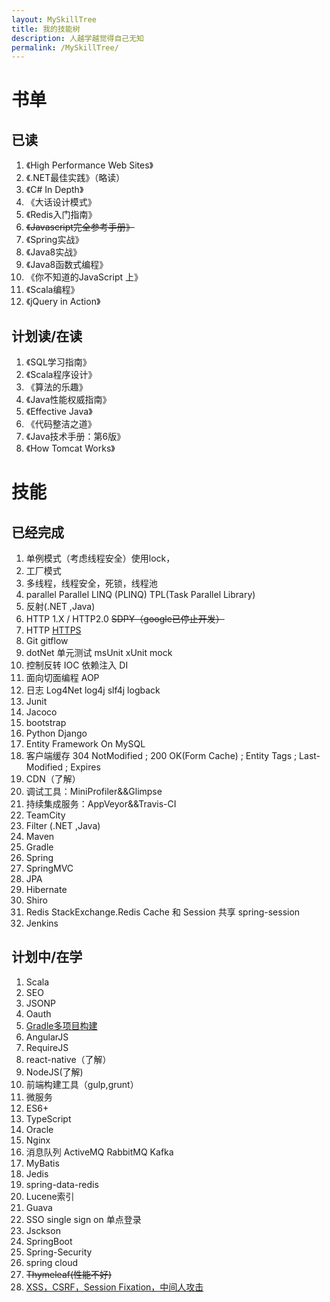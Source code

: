 ```yaml
---
layout: MySkillTree
title: 我的技能树
description: 人越学越觉得自己无知
permalink: /MySkillTree/
---
```


# 书单

## 已读
1.	《High Performance Web Sites》
2.	《.NET最佳实践》（略读）
3.	《C# In Depth》
4.	《大话设计模式》
5.	《Redis入门指南》
6.	~~《Javascript完全参考手册》~~
8.	《Spring实战》
9.	《Java8实战》
10.	《Java8函数式编程》
11.	《你不知道的JavaScript 上》
12. 《Scala编程》
13. 《jQuery in Action》

## 计划读/在读
1. 《SQL学习指南》
2. 《Scala程序设计》
3. 《算法的乐趣》
4. 《Java性能权威指南》
5. 《Effective Java》
6. 《代码整洁之道》
7. 《Java技术手册：第6版》
8. 《How Tomcat Works》

# 技能

## 已经完成

1.	单例模式（考虑线程安全）使用lock，
2.	工厂模式
3.	多线程，线程安全，死锁，线程池
4.  parallel     Parallel LINQ (PLINQ)  TPL(Task Parallel Library) 
5.  反射(.NET ,Java)
6.  HTTP 1.X / HTTP2.0     ~~SDPY（google已停止开发）~~
16. HTTP [HTTPS](http://www.cnblogs.com/jfzhu/p/4064035.html)
7.	Git  gitflow
8. dotNet 单元测试  msUnit  xUnit  mock
9. 控制反转 IOC  依赖注入 DI
10. 面向切面编程 AOP
10. 日志 Log4Net log4j slf4j logback
11. Junit
12. Jacoco
11. bootstrap
12. Python Django
13. Entity Framework On MySQL
14. 客户端缓存 304 NotModified ; 200 OK(Form Cache) ; Entity Tags ; Last-Modified ; Expires
15. CDN（了解）
17.	调试工具：MiniProfiler&&Glimpse
18.	持续集成服务：AppVeyor&&Travis-CI
19.	TeamCity
20. Filter (.NET ,Java)
21. Maven
22. Gradle
21. Spring
22.	SpringMVC
24. JPA
23. Hibernate
24. Shiro
25. Redis  StackExchange.Redis  Cache 和 Session 共享  spring-session
26. Jenkins

## 计划中/在学

1. Scala
2. SEO
3. JSONP
4. Oauth
5. [Gradle多项目构建](https://github.com/someok/gradle-multi-project-example)
23.	AngularJS
24.	RequireJS
25.	react-native（了解）
1.	NodeJS(了解)
26.	前端构建工具（gulp,grunt）
27. 微服务
1.	ES6+
2.	TypeScript
3. Oracle 
1.	Nginx
1.	消息队列 ActiveMQ  RabbitMQ Kafka
1.	MyBatis
1.	Jedis
2.	spring-data-redis
3.	Lucene索引
4. Guava 
1.	SSO single sign on 单点登录
2.	Jsckson
2. SpringBoot
3.	Spring-Security
1.	spring cloud
2.	~~Thymeleaf(性能不好)~~
4. [XSS，CSRF，Session Fixation，中间人攻击](http://www.cnblogs.com/coco1s/p/5777260.html)









